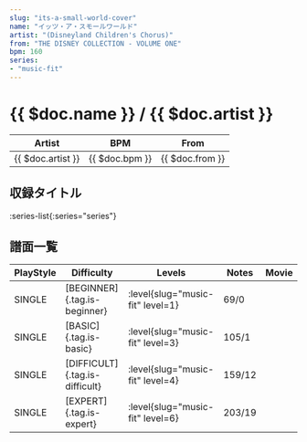 ```yaml
---
slug: "its-a-small-world-cover"
name: "イッツ・ア・スモールワールド"
artist: "(Disneyland Children's Chorus)"
from: "THE DISNEY COLLECTION - VOLUME ONE"
bpm: 160
series:
- "music-fit"
---
```


# {{ $doc.name }} / {{ $doc.artist }}

|Artist|BPM|From|
|------|---|----|
|{{ $doc.artist }}|{{ $doc.bpm }}|{{ $doc.from }}|

## 収録タイトル

:series-list{:series="series"}

## 譜面一覧

|PlayStyle|Difficulty|Levels|Notes|Movie|
|---------|----------|------|-----|-----|
|SINGLE|[BEGINNER]{.tag.is-beginner}|<div class="field is-grouped is-grouped-multiline"> :level{slug="music-fit" level=1}</div>|69/0||
|SINGLE|[BASIC]{.tag.is-basic}|<div class="field is-grouped is-grouped-multiline"> :level{slug="music-fit" level=3}</div>|105/1||
|SINGLE|[DIFFICULT]{.tag.is-difficult}|<div class="field is-grouped is-grouped-multiline"> :level{slug="music-fit" level=4}</div>|159/12||
|SINGLE|[EXPERT]{.tag.is-expert}|<div class="field is-grouped is-grouped-multiline"> :level{slug="music-fit" level=6}</div>|203/19||
